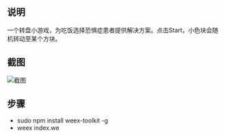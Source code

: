 ## 说明
一个转盘小游戏，为吃饭选择恐惧症患者提供解决方案。点击Start，小色块会随机转动至某个方块。

## 截图

![截图](http://chuantu.biz/t5/11/1466610753x3738746535.png)

## 步骤
- sudo npm install weex-toolkit -g
- weex index.we
